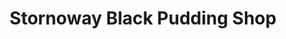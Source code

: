 ---
title: "Stornoway Black Pudding Shop"
url: /perth/stornoway-black-pudding-shop/
shop: convenience
---